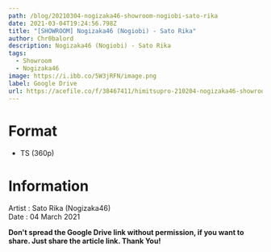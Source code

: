 ```yaml
---
path: /blog/20210304-nogizaka46-showroom-nogiobi-sato-rika
date: 2021-03-04T19:24:56.798Z
title: "[SHOWROOM] Nogizaka46 (Nogiobi) - Sato Rika"
author: Chr0balord
description: Nogizaka46 (Nogiobi) - Sato Rika
tags:
  - Showroom
  - Nogizaka46
image: https://i.ibb.co/5W3jRFN/image.png
label: Google Drive
url: https://acefile.co/f/38467411/himitsupro-210204-nogizaka46-showroom-nogiobi-sato-rika-ts
---
```

# Format

* TS (360p)

# Information

Artist : Sato Rika (Nogizaka46) \
Date : 04 March 2021

**Don't spread the Google Drive link without permission, if you want to share. Just share the article link. Thank You!**